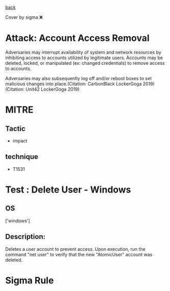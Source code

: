 [back](../index.md)

Cover by sigma :x: 

# Attack: Account Access Removal

 Adversaries may interrupt availability of system and network resources by inhibiting access to accounts utilized by legitimate users. Accounts may be deleted, locked, or manipulated (ex: changed credentials) to remove access to accounts.

Adversaries may also subsequently log off and/or reboot boxes to set malicious changes into place.(Citation: CarbonBlack LockerGoga 2019)(Citation: Unit42 LockerGoga 2019)

# MITRE
## Tactic
  - impact

## technique
  - T1531

# Test : Delete User - Windows

## OS

 ['windows']

## Description:

 Deletes a user account to prevent access. Upon execution, run the command "net user" to verify that the new "AtomicUser" account was deleted.


# Sigma Rule

